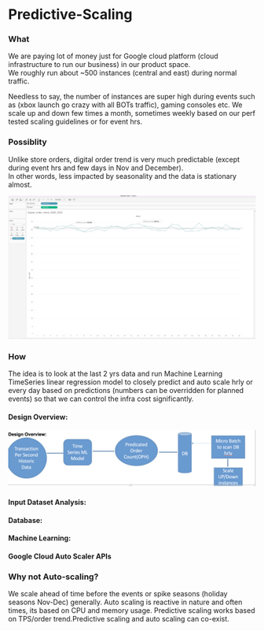 # Predictive-Scaling

### What

We are paying lot of money just for Google cloud platform (cloud infrastructure to run our business) in our product space.  
We roughly run about ~500 instances (central and east) during normal traffic. 

Needless to say, the number of instances are super high during events such as (xbox launch go crazy with all BOTs traffic), 
gaming consoles etc. We scale up and down few times a month, sometimes weekly based on our perf tested scaling guidelines or for event hrs.

### Possiblity

Unlike store orders, digital order trend is very much predictable (except during event hrs and few days in Nov and December).  
In other words, less impacted by seasonality and the data is stationary almost.

![Typical Order Trend](https://github.com/vijaycse/predictive-scaling/blob/main/Order_Trend.png)




### How

The idea is to look at the last 2 yrs data and run Machine Learning TimeSeries linear regression model 
to closely predict and auto scale hrly or every day based on predictions (numbers can be overridden for planned events) 
so that we can control the infra cost significantly. 


#### Design Overview:
  
![Design Overview](https://github.com/vijaycse/predictive-scaling/blob/main/Design_Overview_1.png)

#### Input Dataset Analysis:



#### Database:



#### Machine Learning:



#### Google Cloud Auto Scaler APIs



### Why not Auto-scaling?

We scale ahead of time before the events or spike seasons (holiday seasons Nov-Dec) generally. Auto scaling is reactive in nature
and often times, its based on CPU and memory usage. 
Predictive scaling works based on TPS/order trend.Predictive scaling and auto scaling can co-exist.

